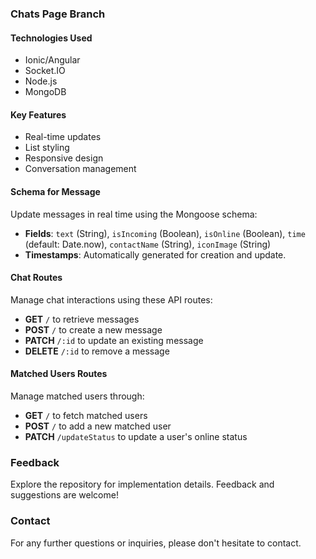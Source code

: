 ### Chats Page Branch

#### Technologies Used
- Ionic/Angular
- Socket.IO
- Node.js
 - MongoDB

#### Key Features
- Real-time updates
- List styling
- Responsive design
- Conversation management

#### Schema for Message
Update messages in real time using the Mongoose schema:
- **Fields**: `text` (String), `isIncoming` (Boolean), `isOnline` (Boolean), `time` (default: Date.now), `contactName` (String), `iconImage` (String)
- **Timestamps**: Automatically generated for creation and update.

#### Chat Routes
Manage chat interactions using these API routes:
- **GET** `/` to retrieve messages
- **POST** `/` to create a new message
- **PATCH** `/:id` to update an existing message
- **DELETE** `/:id` to remove a message

#### Matched Users Routes
Manage matched users through:
- **GET** `/` to fetch matched users
- **POST** `/` to add a new matched user
- **PATCH** `/updateStatus` to update a user's online status

### Feedback
Explore the repository for implementation details. Feedback and suggestions are welcome!

### Contact
For any further questions or inquiries, please don't hesitate to contact.

